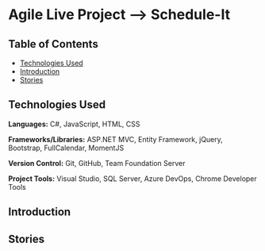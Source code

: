 # Agile Live Project --> Schedule-It

## Table of Contents
* [Technologies Used](#Technologies-Used)
* [Introduction](#Introduction)
* [Stories](#Stories)


## Technologies Used
  **Languages:** C#, JavaScript, HTML, CSS
  
  **Frameworks/Libraries:**  ASP.NET MVC, Entity Framework, jQuery, Bootstrap, FullCalendar, MomentJS
  
  **Version Control:** Git, GitHub, Team Foundation Server
  
  **Project Tools:** Visual Studio, SQL Server, Azure DevOps, Chrome Developer Tools


## Introduction



## Stories
